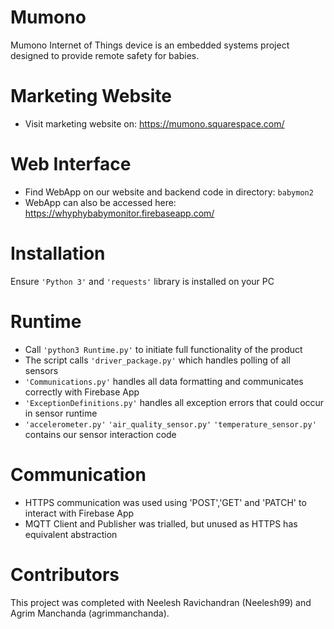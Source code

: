 # Mumono 
Mumono Internet of Things device is an embedded systems project designed to provide remote safety for babies.

# Marketing Website
- Visit marketing website on: https://mumono.squarespace.com/

# Web Interface 
- Find WebApp on our website and backend code in directory: ``` babymon2 ```
- WebApp can also be accessed here: https://whyphybabymonitor.firebaseapp.com/

# Installation
Ensure ``` 'Python 3' ``` and ``` 'requests' ``` library is installed on your PC 

# Runtime
- Call ``` 'python3 Runtime.py' ``` to initiate full functionality of the product 
- The script calls ``` 'driver_package.py' ``` which handles polling of all sensors 
- ``` 'Communications.py' ``` handles all data formatting and communicates correctly with Firebase App
- ``` 'ExceptionDefinitions.py' ``` handles all exception errors that could occur in sensor runtime
- ``` 'accelerometer.py' ``` ``` 'air_quality_sensor.py' ``` ``` 'temperature_sensor.py' ``` contains our sensor interaction code

# Communication
- HTTPS communication was used using 'POST','GET' and 'PATCH' to interact with Firebase App 
- MQTT Client and Publisher was trialled, but unused as HTTPS has equivalent abstraction

# Contributors
This project was completed with Neelesh Ravichandran (Neelesh99) and Agrim Manchanda (agrimmanchanda).

